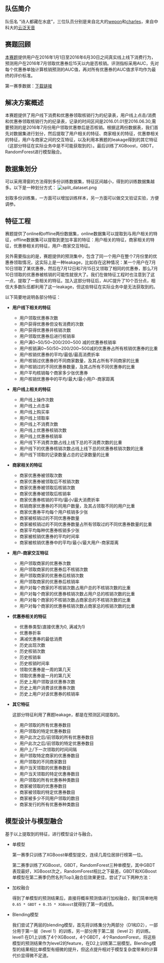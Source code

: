 

## 队伍简介

队伍名 “诗人都藏在水底”，三位队员分别是来自北大的[wepon](https://github.com/wepe)和[charles](https://github.com/ChaosPKU)，来自中科大的[云泛天音](https://github.com/jingchenUSTC)

## 赛题回顾
[本赛题](https://tianchi.shuju.aliyun.com/competition/introduction.htm?spm=5176.100068.5678.1.9Igo9O&raceId=231587)提供用户在2016年1月1日至2016年6月30日之间真实线上线下消费行为，预测用户在2016年7月领取优惠券后15天以内是否核销。评测指标采用AUC，先对每个优惠券单独计算核销预测的AUC值，再对所有优惠券的AUC值求平均作为最终的评价标准。

第一赛季数据：[下载链接](http://pan.baidu.com/s/1nvFG2ff)

## 解决方案概述
本赛题提供了用户线下消费和优惠券领取核销行为的纪录表，用户线上点击/消费和优惠券领取核销行为的纪录表，记录的时间区间是2016.01.01至2016.06.30,需要预测的是2016年7月份用户领取优惠劵后是否核销。根据这两份数据表，我们首先对数据集进行划分，然后提取了用户相关的特征、商家相关的特征，优惠劵相关的特征，用户与商家之间的交互特征，以及利用本赛题的leakage得到的其它特征（这部分特征在实际业务中是不可能获取到的）。最后训练了XGBoost，GBDT，RandomForest进行模型融合。

## 数据集划分
可以采用滑窗的方法得到多份训练数据集，特征区间越小，得到的训练数据集越多。以下是一种划分方式：
![split_dataset.png](http://upload-images.jianshu.io/upload_images/99097-d6e3f38a9b9ec379.png?imageMogr2/auto-orient/strip%7CimageView2/2/w/1240)

划取多份训练集，一方面可以增加训练样本，另一方面可以做交叉验证实验，方便调参。


## 特征工程
赛题提供了online和offline两份数据集，online数据集可以提取到与用户相关的特征，offline数据集可以提取到更加丰富的特征：用户相关的特征，商家相关的特征，优惠劵相关的特征，用户-商家交互特征。

另外需要指出的是，赛题提供的预测集中，包含了同一个用户在整个7月份里的优惠券领取情况，这实际上是一种leakage，比如存在这种情况：某一个用户在7月10日领取了某优惠券，然后在7月12日和7月15日又领取了相同的优惠券，那么7月10日领取的优惠券被核销的可能性就很大了。我们在做特征工程时也注意到了这一点，提取了一些相关的特征。加入这部分特征后，AUC提升了10个百分点，相信大多数队伍都利用了这一leakage，但这些特征在实际业务中是无法获取到的。

以下简要地说明各部分特征：

- **用户线下相关的特征**
	- 用户领取优惠券次数  
	- 用户获得优惠券但没有消费的次数
	- 用户获得优惠券并核销次数
	- 用户领取优惠券后进行核销率
	- 用户满0~50/50~200/200~500 减的优惠券核销率
	- 用户核销满0~50/50~200/200~500减的优惠券占所有核销优惠券的比重
	- 用户核销优惠券的平均/最低/最高消费折率
	- 用户核销过优惠券的不同商家数量，及其占所有不同商家的比重
	- 用户核销过的不同优惠券数量，及其占所有不同优惠券的比重
	- 用户平均核销每个商家多少张优惠券
	- 用户核销优惠券中的平均/最大/最小用户-商家距离

- **用户线上相关的特征**
	- 用户线上操作次数
	- 用户线上点击率
	- 用户线上购买率
	- 用户线上领取率
	- 用户线上不消费次数
	- 用户线上优惠券核销次数
	- 用户线上优惠券核销率
	- 用户线下不消费次数占线上线下总的不消费次数的比重
	- 用户线下的优惠券核销次数占线上线下总的优惠券核销次数的比重
	- 用户线下领取的记录数量占总的记录数量的比重
	
- **商家相关的特征**
	- 商家优惠券被领取次数
	- 商家优惠券被领取后不核销次数
	- 商家优惠券被领取后核销次数
	- 商家优惠券被领取后核销率
	- 商家优惠券核销的平均/最小/最大消费折率
	- 核销商家优惠券的不同用户数量，及其占领取不同的用户比重
	- 商家优惠券平均每个用户核销多少张
	- 商家被核销过的不同优惠券数量
	- 商家被核销过的不同优惠券数量占所有领取过的不同优惠券数量的比重
	- 商家平均每种优惠券核销多少张
	- 商家被核销优惠券的平均时间率
	- 商家被核销优惠券中的平均/最小/最大用户-商家距离

- **用户-商家交互特征**
	- 用户领取商家的优惠券次数
	- 用户领取商家的优惠券后不核销次数
	- 用户领取商家的优惠券后核销次数
	- 用户领取商家的优惠券后核销率
	- 用户对每个商家的不核销次数占用户总的不核销次数的比重
	- 用户对每个商家的优惠券核销次数占用户总的核销次数的比重
	- 用户对每个商家的不核销次数占商家总的不核销次数的比重
	- 用户对每个商家的优惠券核销次数占商家总的核销次数的比重

- **优惠券相关的特征**
	- 优惠券类型(直接优惠为0, 满减为1)
	- 优惠券折率
	- 满减优惠券的最低消费
	- 历史出现次数
	- 历史核销次数
	- 历史核销率
	- 历史核销时间率
	- 领取优惠券是一周的第几天
	- 领取优惠券是一月的第几天
	- 历史上用户领取该优惠券次数
	- 历史上用户消费该优惠券次数
	- 历史上用户对该优惠券的核销率

- **其它特征**
	
	这部分特征利用了赛题leakage，都是在预测区间提取的。
	- 用户领取的所有优惠券数目
	- 用户领取的特定优惠券数目
	- 用户此次之后/前领取的所有优惠券数目
	- 用户此次之后/前领取的特定优惠券数目
	- 用户上/下一次领取的时间间隔
	- 用户领取特定商家的优惠券数目
	- 用户领取的不同商家数目
	- 用户当天领取的优惠券数目
	- 用户当天领取的特定优惠券数目
	- 用户领取的所有优惠券种类数目
	- 商家被领取的优惠券数目
	- 商家被领取的特定优惠券数目
	- 商家被多少不同用户领取的数目
	- 商家发行的所有优惠券种类数目
	


## 模型设计与模型融合

基于以上提取到的特征，进行模型设计与融合。

- 单模型

	第一赛季只训练了XGBoost单模型提交，连续几周位居排行榜第一位。

	第二赛季训练了XGBoost，GBDT，RandomForest三种单模型，其中GBDT表现最好，XGBoost次之，RandomForest相比之下最差。GBDT和XGBoost单模型在第二赛季仍然名列Top3,融合后效果更佳，尝试了以下两种方法：

- 加权融合
	
	得到了单模型的预测结果后，直接将概率预测值进行加权融合，我们简单地用`0.65 * GBDT + 0.35 * XGBoost`就得到了第一的成绩。

- Blending模型

	我们尝试了两层的blending模型，首先将训练集分为两部分（D1和D2），一部分用于第一层（level 1）的训练，另一部分用于第二层（level 2）的训练。level1 在D1上训练了4个XGBoost，4个GBDT，4个RandomForest，将这些模型的预测结果作为level2的feature，在D2上训练第二层模型。Blending模型的结果相比单模型有细微的提升，但这点提升相对于模型复杂度带来的计算代价显得微不足道。